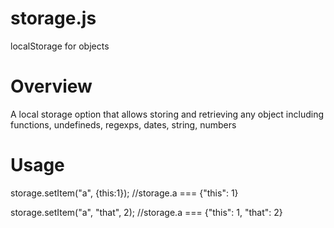 # storage.js
localStorage for objects

# Overview
A local storage option that allows storing and retrieving any object including functions, undefineds, regexps, dates, string, numbers

# Usage

storage.setItem("a", {this:1});
//storage.a === {"this": 1}

storage.setItem("a", "that", 2);
//storage.a === {"this": 1, "that": 2}
